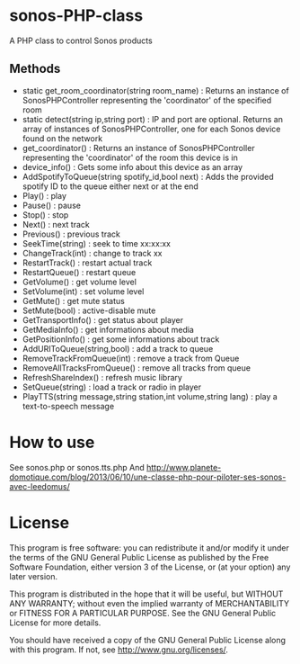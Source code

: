 sonos-PHP-class
=================

A PHP class to control Sonos products

Methods
-------

* static get_room_coordinator(string room_name) : Returns an instance of SonosPHPController representing the 'coordinator' of the specified room
* static detect(string ip,string port) : IP and port are optional. Returns an array of instances of SonosPHPController, one for each Sonos device found on the network
* get_coordinator() : Returns an instance of SonosPHPController representing the 'coordinator' of the room this device is in
* device_info() : Gets some info about this device as an array
* AddSpotifyToQueue(string spotify_id,bool next) : Adds the provided spotify ID to the queue either next or at the end
* Play() : play
* Pause() : pause
* Stop() : stop
* Next() : next track
* Previous() : previous track
* SeekTime(string) : seek to time xx:xx:xx
* ChangeTrack(int) : change to track xx
* RestartTrack() : restart actual track
* RestartQueue() : restart queue
* GetVolume() : get volume level
* SetVolume(int) : set volume level
* GetMute() : get mute status
* SetMute(bool) : active-disable mute
* GetTransportInfo() : get status about player
* GetMediaInfo() : get informations about media
* GetPositionInfo() : get some informations about track
* AddURIToQueue(string,bool) : add a track to queue
* RemoveTrackFromQueue(int) : remove a track from Queue
* RemoveAllTracksFromQueue() : remove all tracks from queue
* RefreshShareIndex() : refresh music library
* SetQueue(string) : load a track or radio in player
* PlayTTS(string message,string station,int volume,string lang) : play a text-to-speech message

How to use
==========

See sonos.php or sonos.tts.php
And http://www.planete-domotique.com/blog/2013/06/10/une-classe-php-pour-piloter-ses-sonos-avec-leedomus/

License
=======
This program is free software: you can redistribute it and/or modify it under the terms of the GNU General Public License as published by the Free Software Foundation, either version 3 of the License, or (at your option) any later version.

This program is distributed in the hope that it will be useful, but WITHOUT ANY WARRANTY; without even the implied warranty of MERCHANTABILITY or FITNESS FOR A PARTICULAR PURPOSE. See the GNU General Public License for more details.

You should have received a copy of the GNU General Public License along with this program. If not, see http://www.gnu.org/licenses/.
